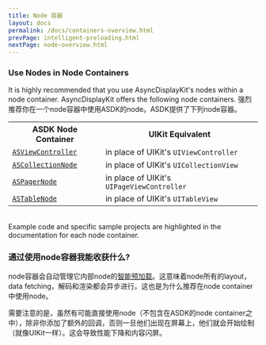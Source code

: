 ```yaml
---
title: Node 容器
layout: docs
permalink: /docs/containers-overview.html
prevPage: intelligent-preloading.html
nextPage: node-overview.html
---
```


### Use Nodes in Node Containers
It is highly recommended that you use AsyncDisplayKit's nodes within a node container. AsyncDisplayKit offers the following node containers.
强烈推荐你在一个node容器中使用ASDK的node。ASDK提供了下列node容器。
<table style="width:100%" class = "paddingBetweenCols">
  <tr>
    <th>ASDK Node Container</th>
    <th>UIKit Equivalent</th> 
  </tr>
  <tr>
    <td><a href = "containers-asviewcontroller.html"><code>ASViewController</code></a></td>
    <td>in place of UIKit's <code>UIViewController</code></td>
  </tr>
  <tr>
    <td><a href = "containers-ascollectionnode.html"><code>ASCollectionNode</code></a></td>
    <td>in place of UIKit's <code>UICollectionView</code></td>
  </tr>
  <tr>
    <td><a href = "containers-aspagernode.html"><code>ASPagerNode</code></a></td>
    <td>in place of UIKit's <code>UIPageViewController</code></td>
  </tr>
  <tr>
    <td><a href = "containers-astablenode.html"><code>ASTableNode</code></a></td>
    <td>in place of UIKit's <code>UITableView</code></td>
  </tr>
</table>

<br>
Example code and specific sample projects are highlighted in the documentation for each node container. 

<!-- For a detailed description on porting an existing UIKit app to AsyncDisplayKit, read the <a href = "porting-guide.html">porting guide</a>. -->

### 通过使用node容器我能收获什么?

node容器会自动管理它内部node的<a href = "intelligent-preloading.html">智能预加载</a>。这意味着node所有的layout，data fetching，解码和渲染都会异步进行。这也是为什么推荐在node container中使用node。

需要注意的是，虽然有可能直接使用node（不包含在ASDK的node container之中），除非你添加了额外的回调，否则一旦他们出现在屏幕上，他们就会开始绘制（就像UIKit一样）。这会导致性能下降和内容闪屏。